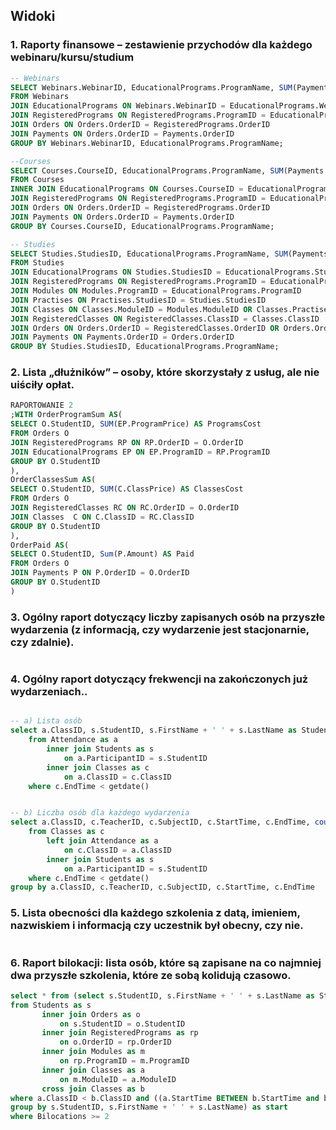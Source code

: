 ## **Widoki**

### **1. Raporty finansowe – zestawienie przychodów dla każdego webinaru/kursu/studium**
```sql
-- Webinars
SELECT Webinars.WebinarID, EducationalPrograms.ProgramName, SUM(Payments.Amount) AS Revenue
FROM Webinars
JOIN EducationalPrograms ON Webinars.WebinarID = EducationalPrograms.WebinarID
JOIN RegisteredPrograms ON RegisteredPrograms.ProgramID = EducationalPrograms.ProgramID
JOIN Orders ON Orders.OrderID = RegisteredPrograms.OrderID
JOIN Payments ON Orders.OrderID = Payments.OrderID
GROUP BY Webinars.WebinarID, EducationalPrograms.ProgramName;

--Courses
SELECT Courses.CourseID, EducationalPrograms.ProgramName, SUM(Payments.Amount) AS Revenue
FROM Courses
INNER JOIN EducationalPrograms ON Courses.CourseID = EducationalPrograms.CourseID
JOIN RegisteredPrograms ON RegisteredPrograms.ProgramID = EducationalPrograms.ProgramID
JOIN Orders ON Orders.OrderID = RegisteredPrograms.OrderID
JOIN Payments ON Orders.OrderID = Payments.OrderID
GROUP BY Courses.CourseID, EducationalPrograms.ProgramName;

-- Studies
SELECT Studies.StudiesID, EducationalPrograms.ProgramName, SUM(Payments.Amount) AS Revenue
FROM Studies
JOIN EducationalPrograms ON Studies.StudiesID = EducationalPrograms.StudiesID
JOIN RegisteredPrograms ON RegisteredPrograms.ProgramID = EducationalPrograms.ProgramID
JOIN Modules ON Modules.ProgramID = EducationalPrograms.ProgramID
JOIN Practises ON Practises.StudiesID = Studies.StudiesID
JOIN Classes ON Classes.ModuleID = Modules.ModuleID OR Classes.PractiseID = Practises.PractiseID
JOIN RegisteredClasses ON RegisteredClasses.ClassID = Classes.ClassID
JOIN Orders ON Orders.OrderID = RegisteredClasses.OrderID OR Orders.OrderID = RegisteredPrograms.OrderID
JOIN Payments ON Payments.OrderID = Orders.OrderID
GROUP BY Studies.StudiesID, EducationalPrograms.ProgramName;
```

### **2. Lista „dłużników” – osoby, które skorzystały z usług, ale nie uiściły opłat.**
```sql
RAPORTOWANIE 2
;WITH OrderProgramSum AS(
SELECT O.StudentID, SUM(EP.ProgramPrice) AS ProgramsCost
FROM Orders O
JOIN RegisteredPrograms RP ON RP.OrderID = O.OrderID
JOIN EducationalPrograms EP ON EP.ProgramID = RP.ProgramID
GROUP BY O.StudentID
),
OrderClassesSum AS(
SELECT O.StudentID, SUM(C.ClassPrice) AS ClassesCost
FROM Orders O
JOIN RegisteredClasses RC ON RC.OrderID = O.OrderID
JOIN Classes  C ON C.ClassID = RC.ClassID
GROUP BY O.StudentID
),
OrderPaid AS(
SELECT O.StudentID, Sum(P.Amount) AS Paid
FROM Orders O
JOIN Payments P ON P.OrderID = O.OrderID
GROUP BY O.StudentID
)

```

### **3. Ogólny raport dotyczący liczby zapisanych osób na przyszłe wydarzenia (z informacją, czy wydarzenie jest stacjonarnie, czy zdalnie).**
```sql
```

### **4. Ogólny raport dotyczący frekwencji na zakończonych już wydarzeniach..**
```sql

-- a) Lista osób
select a.ClassID, s.StudentID, s.FirstName + ' ' + s.LastName as Student, c.TeacherID, c.SubjectID, c.StartTime, c.EndTime
    from Attendance as a
        inner join Students as s
            on a.ParticipantID = s.StudentID
        inner join Classes as c
            on a.ClassID = c.ClassID
    where c.EndTime < getdate()


-- b) Liczba osób dla każdego wydarzenia
select a.ClassID, c.TeacherID, c.SubjectID, c.StartTime, c.EndTime, count(s.StudentID) as StudentsAmount
    from Classes as c
        left join Attendance as a
            on c.ClassID = a.ClassID
        inner join Students as s
            on a.ParticipantID = s.StudentID
    where c.EndTime < getdate()
group by a.ClassID, c.TeacherID, c.SubjectID, c.StartTime, c.EndTime
```
### **5. Lista obecności dla każdego szkolenia z datą, imieniem, nazwiskiem i informacją czy uczestnik był obecny, czy nie.**
```sql
```

### **6. Raport bilokacji: lista osób, które są zapisane na co najmniej dwa przyszłe szkolenia, które ze sobą kolidują czasowo.**
```sql
select * from (select s.StudentID, s.FirstName + ' ' + s.LastName as Student, count(a.ClassID) as Bilocations
from Students as s
       inner join Orders as o
           on s.StudentID = o.StudentID
       inner join RegisteredPrograms as rp
           on o.OrderID = rp.OrderID
       inner join Modules as m
           on rp.ProgramID = m.ProgramID
       inner join Classes as a
           on m.ModuleID = a.ModuleID
       cross join Classes as b
where a.ClassID < b.ClassID and ((a.StartTime BETWEEN b.StartTime and b.EndTime) or (b.StartTime BETWEEN a.StartTime and a.EndTime) or (a.EndTime BETWEEN b.StartTime and b.EndTime) or (b.EndTime BETWEEN a.StartTime and a.EndTime))
group by s.StudentID, s.FirstName + ' ' + s.LastName) as start
where Bilocations >= 2
```
